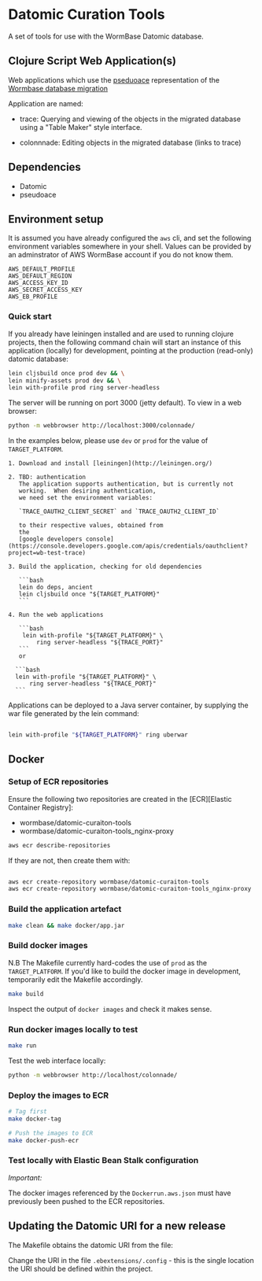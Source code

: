 # Datomic Curation Tools

A set of tools for use with the WormBase Datomic database.

## Clojure Script Web Application(s) ##

Web applications which use the [pseduoace](https://github.com/WormBase/pseudoace)
representation of the [Wormbase database migration](https://github.com/WormBase/db-migration)

Application are named:

* trace: Querying and viewing of the objects in the migrated database
   using a "Table Maker" style interface.

* colonnnade: Editing objects in the migrated database (links to
   trace)


## Dependencies ##

* Datomic
* pseudoace

## Environment setup

It is assumed you have already configured the `aws` cli, and set the
following environment variables somewhere in your shell.  Values can
be provided by an adminstrator of AWS WormBase account if you do not
know them.

    AWS_DEFAULT_PROFILE
    AWS_DEFAULT_REGION
    AWS_ACCESS_KEY_ID
    AWS_SECRET_ACCESS_KEY
    AWS_EB_PROFILE

### Quick start

If you already have leiningen installed and are used to running
clojure projects, then the following command chain will start an
instance of this application (locally) for development, pointing at
the production (read-only) datomic database:


```bash
lein cljsbuild once prod dev && \
lein minify-assets prod dev && \
lein with-profile prod ring server-headless
```

The server will be running on port 3000 (jetty default).
To view in a web browser:
```bash
python -m webbrowser http://localhost:3000/colonnade/
```
In the examples below, please use `dev` or `prod` for the value of
`TARGET_PLATFORM`.

    1. Download and install [leiningen](http://leiningen.org/)

    2. TBD: authentication
       The application supports authentication, but is currently not
       working.  When desiring authentication,
       we need set the environment variables:

       `TRACE_OAUTH2_CLIENT_SECRET` and `TRACE_OAUTH2_CLIENT_ID`

       to their respective values, obtained from
       the
       [google developers console](https://console.developers.google.com/apis/credentials/oauthclient?project=wb-test-trace)

    3. Build the application, checking for old dependencies

       ```bash
       lein do deps, ancient
       lein cljsbuild once "${TARGET_PLATFORM}"
       ```

    4. Run the web applications

       ```bash
        lein with-profile "${TARGET_PLATFORM}" \
            ring server-headless "${TRACE_PORT}"
       ```
       or

      ```bash
      lein with-profile "${TARGET_PLATFORM}" \
          ring server-headless "${TRACE_PORT}"
      ```
Applications can be deployed to a Java server container,
by supplying the war file generated by the lein command:

```bash

lein with-profile "${TARGET_PLATFORM}" ring uberwar
```

## Docker

### Setup of ECR repositories

Ensure the following two repositories are created in the [ECR][Elastic Container Registry]:

  * wormbase/datomic-curaiton-tools
  * wormbase/datomic-curaiton-tools_nginx-proxy

```bash
aws ecr describe-repositories
```

If they are not, then create them with:

```bash

aws ecr create-repository wormbase/datomic-curaiton-tools
aws ecr create-repository wormbase/datomic-curaiton-tools_nginx-proxy
```

### Build the application artefact

```bash
make clean && make docker/app.jar
```

### Build docker images

N.B The Makefile currently hard-codes the use of `prod` as the
    `TARGET_PLATFORM`.  If you'd like to build the docker image in
    development, temporarily edit the Makefile accordingly.

```bash
make build
```

Inspect the output of `docker images` and check it makes sense.

### Run docker images locally to test

```bash
make run
```

Test the web interface locally:

```bash
python -m webbrowser http://localhost/colonnade/
```

### Deploy the images to ECR

```bash
# Tag first
make docker-tag

# Push the images to ECR
make docker-push-ecr
```

### Test locally with Elastic Bean Stalk configuration

*Important:*

The docker images referenced by the `Dockerrun.aws.json`
must have previously been pushed to the ECR repositories.

## Updating the Datomic URI for a new release

The Makefile obtains the datomic URI from the file:

Change the URI in the file `.ebextensions/.config` - this is the single
location the URI should be defined within the project.
